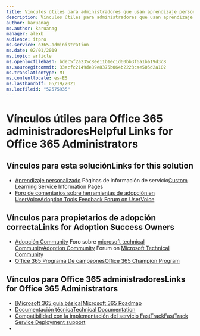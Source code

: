 ```yaml
---
title: Vínculos útiles para administradores que usan aprendizaje personalizado para Office 365
description: Vínculos útiles para administradores que usan aprendizaje personalizado para Office 365
author: karuanag
ms.author: karuanag
manager: alexb
audience: itpro
ms.service: o365-administration
ms.date: 02/01/2019
ms.topic: article
ms.openlocfilehash: bdec5f2a235c8ee11b1ec1d60bb3f6a1ba19d3c8
ms.sourcegitcommit: 33acfc2149de89e8375b064b2223cae505d2a102
ms.translationtype: MT
ms.contentlocale: es-ES
ms.lasthandoff: 05/19/2021
ms.locfileid: "52575935"
---
```

# <a name="helpful-links-for-office-365-administrators"></a><span data-ttu-id="498c7-103">Vínculos útiles para Office 365 administradores</span><span class="sxs-lookup"><span data-stu-id="498c7-103">Helpful Links for Office 365 Administrators</span></span>

## <a name="links-for-this-solution"></a><span data-ttu-id="498c7-104">Vínculos para esta solución</span><span class="sxs-lookup"><span data-stu-id="498c7-104">Links for this solution</span></span>

- <span data-ttu-id="498c7-105">[Aprendizaje personalizado](/office365/customlearning) Páginas de información de servicio</span><span class="sxs-lookup"><span data-stu-id="498c7-105">[Custom Learning](/office365/customlearning) Service Information Pages</span></span>
- [<span data-ttu-id="498c7-106">Foro de comentarios sobre herramientas de adopción en UserVoice</span><span class="sxs-lookup"><span data-stu-id="498c7-106">Adoption Tools Feedback Forum on UserVoice</span></span>](https://aka.ms/AdoptionFeedback)

## <a name="links-for-adoption-success-owners"></a><span data-ttu-id="498c7-107">Vínculos para propietarios de adopción correcta</span><span class="sxs-lookup"><span data-stu-id="498c7-107">Links for Adoption Success Owners</span></span>
- <span data-ttu-id="498c7-108">[Adopción Community](https://aka.ms/DriveAdoption) Foro sobre [microsoft technical Community](https://aka.ms/DriveAdoption)</span><span class="sxs-lookup"><span data-stu-id="498c7-108">[Adoption Community](https://aka.ms/DriveAdoption) Forum on [Microsoft Technical Community](https://aka.ms/DriveAdoption)</span></span>
- [<span data-ttu-id="498c7-109">Office 365 Programa De campeones</span><span class="sxs-lookup"><span data-stu-id="498c7-109">Office 365 Champion Program</span></span>](https://aka.ms/O365Champions)

## <a name="links-for-office-365-administrators"></a><span data-ttu-id="498c7-110">Vínculos para Office 365 administradores</span><span class="sxs-lookup"><span data-stu-id="498c7-110">Links for Office 365 Administrators</span></span>
- <span data-ttu-id="498c7-111">[[Microsoft 365 guía básica](https://aka.ms/M365Roadmap)</span><span class="sxs-lookup"><span data-stu-id="498c7-111">[[Microsoft 365 Roadmap](https://aka.ms/M365Roadmap)</span></span>
- [<span data-ttu-id="498c7-112">Documentación técnica</span><span class="sxs-lookup"><span data-stu-id="498c7-112">Technical Documentation</span></span>](https://docs.microsoft.com)
- [<span data-ttu-id="498c7-113">Compatibilidad con la implementación del servicio FastTrack</span><span class="sxs-lookup"><span data-stu-id="498c7-113">FastTrack Service Deployment support</span></span>](https://www.microsoft.com/fasttrack)
-
